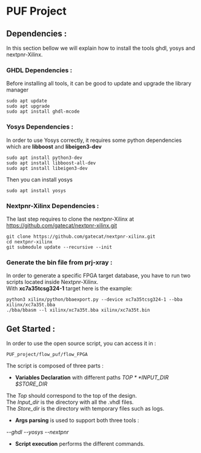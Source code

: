 # PUF Project

## Dependencies : 

In this section bellow we will explain how to install the tools ghdl, yosys and nextpnr-Xilinx.

### GHDL Dependencies :
Before installing all tools, it can be good to update and upgrade the library manager
```
sudo apt update
sudo apt upgrade
sudo apt install ghdl-mcode 
```

### Yosys Dependencies :
In order to use Yosys correctly, it requires some python dependencies which are **libboost** and **libeigen3-dev** 
```
sudo apt install python3-dev
sudo apt install libboost-all-dev
sudo apt install libeigen3-dev
```
Then you can install yosys
```
sudo apt install yosys
```

### Nextpnr-Xilinx Dependencies :
The last step requires to clone the nextpnr-Xilinx at https://github.com/gatecat/nextpnr-xilinx.git
```
git clone https://github.com/gatecat/nextpnr-xilinx.git
cd nextpnr-xilinx
git submodule update --recursive --init
```

### Generate the bin file from prj-xray :
In order to generate a specific FPGA target database, you have to run two scripts located inside Nextpnr-Xilinx.  
With **xc7a35tcsg324-1** target here is the example: 
```
python3 xilinx/python/bbaexport.py --device xc7a35tcsg324-1 --bba xilinx/xc7a35t.bba
./bba/bbasm --l xilinx/xc7a35t.bba xilinx/xc7a35t.bin
```

## Get Started : 

In order to use the open source script, you can access it in :
```
PUF_project/flow_puf/flow_FPGA
```
The script is composed of three parts :  
- **Variables Declaration** with different paths *$TOP* *$INPUT_DIR* *$STORE_DIR*  

The *Top* should correspond to the top of the design.  
The *Input_dir* is the directory with all the .vhdl files.  
The *Store_dir* is the directory with temporary files such as logs.

- **Args parsing** is used to support both three tools :

*--ghdl*  *--yosys*  *--nextpnr*
  
- **Script execution** performs the different commands.
